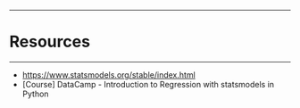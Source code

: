 ------------------------------
# Resources
-----------------------------
- https://www.statsmodels.org/stable/index.html
- [Course] DataCamp - Introduction to Regression with statsmodels in Python
